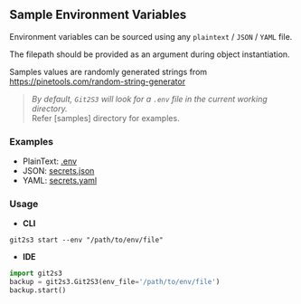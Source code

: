 ## Sample Environment Variables

Environment variables can be sourced using any `plaintext` / `JSON` / `YAML` file.

The filepath should be provided as an argument during object instantiation.

Samples values are randomly generated strings from https://pinetools.com/random-string-generator

> _By default, `Git2S3` will look for a `.env` file in the current working directory._<br>
> Refer [samples] directory for examples.

### Examples

- PlainText: [.env]
- JSON: [secrets.json]
- YAML: [secrets.yaml]

[.env]: .env
[secrets.json]: secrets.json
[secrets.yaml]: secrets.yaml

### Usage

- **CLI**
```shell
git2s3 start --env "/path/to/env/file"
```

- **IDE**
```python
import git2s3
backup = git2s3.Git2S3(env_file='/path/to/env/file')
backup.start()
```
